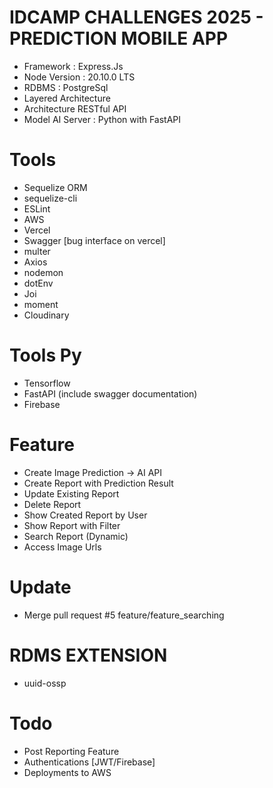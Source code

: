 # IDCAMP CHALLENGES 2025 - PREDICTION MOBILE APP 
+ Framework : Express.Js
+ Node Version : 20.10.0 LTS
+ RDBMS : PostgreSql
+ Layered Architecture
+ Architecture RESTful API
+ Model AI Server : Python with FastAPI

# Tools
+ Sequelize ORM
+ sequelize-cli
+ ESLint
+ AWS
+ Vercel
+ Swagger [bug interface on vercel]
+ multer
+ Axios
+ nodemon
+ dotEnv
+ Joi
+ moment
+ Cloudinary

# Tools Py
+ Tensorflow
+ FastAPI (include swagger documentation)
+ Firebase

# Feature
+ Create Image Prediction -> AI API
+ Create Report with Prediction Result
+ Update Existing Report
+ Delete Report
+ Show Created Report by User
+ Show Report with Filter
+ Search Report (Dynamic)
+ Access Image Urls

# Update
+ Merge pull request #5 feature/feature_searching

# RDMS EXTENSION
+ uuid-ossp

# Todo
+ Post Reporting Feature
+ Authentications [JWT/Firebase]
+ Deployments to AWS